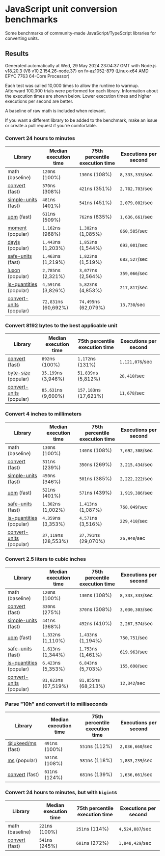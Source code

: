 # JavaScript unit conversion benchmarks

Some benchmarks of community-made JavaScript/TypeScript libraries for converting units.

## Results

<!-- beginblock(results) -->

Generated automatically at Wed, 29 May 2024 23:04:37 GMT with Node.js v18.20.3 (V8 v10.2.154.26-node.37) on fv-az1052-879 (Linux-x64 AMD EPYC 7763 64-Core Processor)

Each test was called 10,000 times to allow the runtime to warmup.
Afterward 100,000 trials were performed for each library.
Information about the execution times are shown below.
Lower execution times and higher executions per second are better.

A baseline of raw math is included when relevant.

If you want a different library to be added to the benchmark, make an issue or create a pull request if you're comfortable.

### Convert 24 hours to minutes

| Library                                                            | Median execution time | 75th percentile execution time | Executions per second |
| ------------------------------------------------------------------ | --------------------- | ------------------------------ | --------------------- |
| math (baseline)                                                    | `120`ns (100%)        | `130`ns (108%)                 | `8,333,333`/sec       |
| [convert](https://npmjs.com/package/convert) (fast)                | `370`ns (308%)        | `421`ns (351%)                 | `2,702,703`/sec       |
| [simple-units](https://npmjs.com/package/simple-units) (fast)      | `481`ns (401%)        | `541`ns (451%)                 | `2,079,002`/sec       |
| [uom](https://npmjs.com/package/uom) (fast)                        | `611`ns (509%)        | `762`ns (635%)                 | `1,636,661`/sec       |
| [moment](https://npmjs.com/package/moment) (popular)               | `1,162`ns (968%)      | `1,302`ns (1,085%)             | `860,585`/sec         |
| [dayjs](https://npmjs.com/package/dayjs) (popular)                 | `1,443`ns (1,203%)    | `1,853`ns (1,544%)             | `693,001`/sec         |
| [safe-units](https://npmjs.com/package/safe-units) (fast)          | `1,463`ns (1,219%)    | `1,823`ns (1,519%)             | `683,527`/sec         |
| [luxon](https://npmjs.com/package/luxon) (popular)                 | `2,785`ns (2,321%)    | `3,077`ns (2,564%)             | `359,066`/sec         |
| [js-quantities](https://npmjs.com/package/js-quantities) (popular) | `4,591`ns (3,826%)    | `5,823`ns (4,853%)             | `217,817`/sec         |
| [convert-units](https://npmjs.com/package/convert-units) (popular) | `72,831`ns (60,692%)  | `74,495`ns (62,079%)           | `13,730`/sec          |

### Convert 8192 bytes to the best applicable unit

| Library                                                            | Median execution time | 75th percentile execution time | Executions per second |
| ------------------------------------------------------------------ | --------------------- | ------------------------------ | --------------------- |
| [convert](https://npmjs.com/package/convert) (fast)                | `892`ns (100%)        | `1,172`ns (131%)               | `1,121,076`/sec       |
| [byte-size](https://npmjs.com/package/byte-size) (popular)         | `35,199`ns (3,946%)   | `51,839`ns (5,812%)            | `28,410`/sec          |
| [convert-units](https://npmjs.com/package/convert-units) (popular) | `85,631`ns (9,600%)   | `157,183`ns (17,621%)          | `11,678`/sec          |

### Convert 4 inches to millimeters

| Library                                                            | Median execution time | 75th percentile execution time | Executions per second |
| ------------------------------------------------------------------ | --------------------- | ------------------------------ | --------------------- |
| math (baseline)                                                    | `130`ns (100%)        | `140`ns (108%)                 | `7,692,308`/sec       |
| [convert](https://npmjs.com/package/convert) (fast)                | `311`ns (239%)        | `350`ns (269%)                 | `3,215,434`/sec       |
| [simple-units](https://npmjs.com/package/simple-units) (fast)      | `450`ns (346%)        | `501`ns (385%)                 | `2,222,222`/sec       |
| [uom](https://npmjs.com/package/uom) (fast)                        | `521`ns (401%)        | `571`ns (439%)                 | `1,919,386`/sec       |
| [safe-units](https://npmjs.com/package/safe-units) (fast)          | `1,302`ns (1,002%)    | `1,413`ns (1,087%)             | `768,049`/sec         |
| [js-quantities](https://npmjs.com/package/js-quantities) (popular) | `4,359`ns (3,353%)    | `4,571`ns (3,516%)             | `229,410`/sec         |
| [convert-units](https://npmjs.com/package/convert-units) (popular) | `37,119`ns (28,553%)  | `37,791`ns (29,070%)           | `26,940`/sec          |

### Convert 2.5 liters to cubic inches

| Library                                                            | Median execution time | 75th percentile execution time | Executions per second |
| ------------------------------------------------------------------ | --------------------- | ------------------------------ | --------------------- |
| math (baseline)                                                    | `120`ns (100%)        | `130`ns (108%)                 | `8,333,333`/sec       |
| [convert](https://npmjs.com/package/convert) (fast)                | `330`ns (275%)        | `370`ns (308%)                 | `3,030,303`/sec       |
| [simple-units](https://npmjs.com/package/simple-units) (fast)      | `441`ns (368%)        | `492`ns (410%)                 | `2,267,574`/sec       |
| [uom](https://npmjs.com/package/uom) (fast)                        | `1,332`ns (1,110%)    | `1,433`ns (1,194%)             | `750,751`/sec         |
| [safe-units](https://npmjs.com/package/safe-units) (fast)          | `1,613`ns (1,344%)    | `1,753`ns (1,461%)             | `619,963`/sec         |
| [js-quantities](https://npmjs.com/package/js-quantities) (popular) | `6,423`ns (5,353%)    | `6,843`ns (5,703%)             | `155,690`/sec         |
| [convert-units](https://npmjs.com/package/convert-units) (popular) | `81,023`ns (67,519%)  | `81,855`ns (68,213%)           | `12,342`/sec          |

### Parse "10h" and convert it to milliseconds

| Library                                                   | Median execution time | 75th percentile execution time | Executions per second |
| --------------------------------------------------------- | --------------------- | ------------------------------ | --------------------- |
| [@lukeed/ms](https://npmjs.com/package/@lukeed/ms) (fast) | `491`ns (100%)        | `551`ns (112%)                 | `2,036,660`/sec       |
| [ms](https://npmjs.com/package/ms) (popular)              | `531`ns (108%)        | `581`ns (118%)                 | `1,883,239`/sec       |
| [convert](https://npmjs.com/package/convert) (fast)       | `611`ns (124%)        | `681`ns (139%)                 | `1,636,661`/sec       |

### Convert 24 hours to minutes, but with `bigint`s

| Library                                             | Median execution time | 75th percentile execution time | Executions per second |
| --------------------------------------------------- | --------------------- | ------------------------------ | --------------------- |
| math (baseline)                                     | `221`ns (100%)        | `251`ns (114%)                 | `4,524,887`/sec       |
| [convert](https://npmjs.com/package/convert) (fast) | `541`ns (245%)        | `601`ns (272%)                 | `1,848,429`/sec       |

<!-- endblock(results) -->
